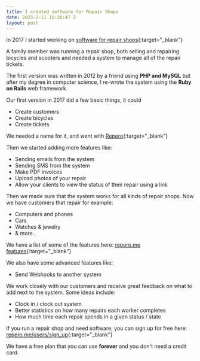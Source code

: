 ```yaml
---
title: I created software for Repair Shops
date: 2023-2-11 15:36:47 Z
layout: post
---
```


In 2017 I started working on [software for repair shops](https://repero.me){:target="_blank"}


A family member was running a repair shop, both selling and repairing bicycles and scooters and needed a
system to manage all of the repair tickets.

The first version was written in 2012 by a friend using **PHP and MySQL** but after my degree in computer science,
I re-wrote the system using the **Ruby on Rails** web framework.

Our first version in 2017 did a few basic things, it could
- Create customers
- Create bicycles
- Create tickets

We needed a name for it, and went with [Repero](https://repero.me){:target="_blank"}

Then we started adding more features like:
- Sending emails from the system
- Sending SMS from the system
- Make PDF invoices
- Upload photos of your repair
- Allow your clients to view the status of their repair using a link

Then we made sure that the system works for all kinds of repair shops. Now we have customers that repair for example:
- Computers and phones
- Cars
- Watches & jewelry
- & more..

We have a list of some of the features here:
[repero.me features](https://repero.me/features){:target="_blank"}

We also have some advanced features like:
- Send Webhooks to another system

We work closely with our customers and receive great feedback on what to add next to the system.
Some ideas include:
- Clock in / clock out system
- Better statistics on how many repairs each worker completes
- How much time each repair spends in a given status / state

If you run a repair shop and need software, you can sign up for free here:
[repero.me/users/sign_up](https://repero.me/users/sign_up){:target="_blank"}

We have a free plan that you can use **forever** and you don't need a credit card.
